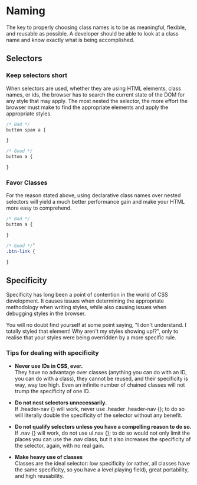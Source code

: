 # Naming

The key to properly choosing class names is to be as meaningful, flexible, and
reusable as possible. A developer should be able to look at a class name and
know exactly what is being accomplished.

## Selectors

### Keep selectors short
When selectors are used, whether they are using HTML elements, class names,
or ids, the browser has to search the current state of the DOM for any style
that may apply. The most nested the selector, the more effort the browser must
make to find the appropriate elements and apply the appropriate styles.

```css
/* Bad */
button span a {

}

/* Good */
button a {

}
```

### Favor Classes
For the reason stated above, using declarative class names over nested selectors
will yield a much better performance gain and make your HTML more easy to
comprehend.

```css
/* Bad */
button a {

}

/* Good */˜
.btn-link {

}
```

## Specificity

Specificity has long been a point of contention in the world of CSS
development. It causes issues when determining the appropriate methodology
when writing styles, while also causing issues when debugging styles in the
browser.

You will no doubt find yourself at some point saying, "I don't understand. I
totally styled that element! Why aren't my styles showing up!?", only to
realise that your styles were being overridden by a more specific rule.

### Tips for dealing with specificity

* **Never use IDs in CSS, ever.**  
They have no advantage over classes (anything you can do with an ID, you
can do with a class), they cannot be reused, and their specificity is way,
way too high. Even an infinite number of chained classes will not trump
the specificity of one ID.

* **Do not nest selectors unnecessarily.**  
If .header-nav {} will work, never use .header .header-nav {}; to do so
will literally double the specificity of the selector without any benefit.

* **Do not qualify selectors unless you have a compelling reason to do so.**  
If .nav {} will work, do not use ul.nav {}; to do so would not only limit
the places you can use the .nav class, but it also increases the specificity
of the selector, again, with no real gain.

* **Make heavy use of classes**  
Classes are the ideal selector: low specificity (or rather, all classes
have the same specificity, so you have a level playing field), great
portability, and high reusability.

